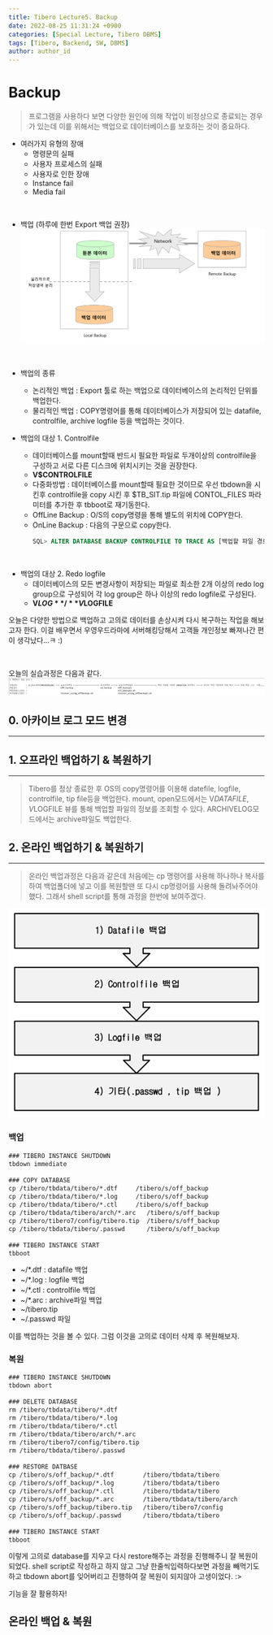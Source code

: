 ```yaml
---
title: Tibero Lecture5. Backup
date: 2022-08-25 11:31:24 +0900
categories: [Special Lecture, Tibero DBMS]
tags: [Tibero, Backend, SW, DBMS] 
author: author_id 
---
```


# Backup
> 프로그램을 사용하다 보면 다양한 원인에 의해 작업이 비정상으로 종료되는 경우가 있는데 이를 위해서는 백업으로 데이터베이스를 보호하는 것이 중요하다.

- 여러가지 유형의 장애
    - 명령문의 실패
    - 사용자 프로세스의 실패
    - 사용자로 인한 장애
    - Instance fail
    - Media fail
<br>

- 백업 (하루에 한번 Export 백업 권장)
![Desktop View](/assets/img/2022.08/26-1.PNG)
<br>

- 백업의 종류
    - 논리적인 백업 : Export 툴로 하는 백업으로 데이터베이스의 논리적인 단위를 백업한다.
    - 물리적인 백업 : COPY명령어를 통해 데이터베이스가 저장되어 있는 datafile, controlfile, archive logfile 등을 백업하는 것이다.

- 백업의 대상 1. Controlfile
    - 데이터베이스를 mount할때 반드시 필요한 파일로 두개이상의 controlfile을 구성하고 서로 다른 디스크에 위치시키는 것을 권장한다.
    - **V$CONTROLFILE**
    - 다중화방법 : 데이터베이스를 mount할때 필요한 것이므로 우선 tbdown을 시킨후 controlfile을 copy 시킨 후 $TB_SIT.tip 파일에 CONTOL_FILES 파라미터를 추가한 후 tbboot로 재기동한다.
    - OffLine Backup : O/S의 copy명령을 통해 별도의 위치에 COPY한다.
    - OnLine Backup : 다음의 구문으로 copy한다.
        ```sql
        SQL> ALTER DATABASE BACKUP CONTROLFILE TO TRACE AS [백업할 파일 경로 및 이름] REUSE NORESETLOGS;
        ```
<br>

- 백업의 대상 2. Redo logfile
    - 데이터베이스의 모든 변경사항이 저장되는 파일로 최소한 2개 이상의 redo log group으로 구성되어 각 log group은 하나 이상의 redo logfile로 구성된다.
    - **V$LOG** / **V$LOGFILE**




오늘은 다양한 방법으로 백업하고 고의로 데이터를 손상시켜 다시 복구하는 작업을 해보고자 한다. 이걸 배우면서 우영우드라마에 서버해킹당해서 고객들 개인정보 빠져나간 편이 생각났다...ㅋ :)

<br>

오늘의 실습과정은 다음과 같다.
![Desktop View](/assets/img/2022.08/26-3.JPG)

## 0. 아카이브 로그 모드 변경
---

## 1. 오프라인 백업하기 & 복원하기
---
> Tibero를 정상 종료한 후 OS의 copy명령어를 이용해 datefile, logfile, controlfile, tip file등을 백업한다. mount, open모드에서는 V$DATAFILE, V$LOGFILE 뷰를 통해 백업할 파일의 정보를 조회할 수 있다. ARCHIVELOG모드에서는 archive파일도 백업한다.

## 2. 온라인 백업하기 & 복원하기
---
> 온라인 백업과정은 다음과 같은데 처음에는 cp 명령어를 사용해 하나하나 복사를 하여 백업폴더에 넣고 이를 복원할땐 또 다시 cp명령어를 사용해 돌려놔주어야 했다. 그래서 shell script를 통해 과정을 한번에 보여주겠다.


![Desktop View](/assets/img/2022.08/26-2.PNG)

### 백업

```
### TIBERO INSTANCE SHUTDOWN
tbdown immediate

### COPY DATABASE
cp /tibero/tbdata/tibero/*.dtf     /tibero/s/off_backup
cp /tibero/tbdata/tibero/*.log     /tibero/s/off_backup
cp /tibero/tbdata/tibero/*.ctl     /tibero/s/off_backup
cp /tibero/tbdata/tibero/arch/*.arc   /tibero/s/off_backup
cp /tibero/tibero7/config/tibero.tip  /tibero/s/off_backup
cp /tibero/tbdata/tibero/.passwd      /tibero/s/off_backup

### TIBERO INSTANCE START
tbboot
```

- ~/*.dtf : datafile 백업
- ~/*.log : logfile 백업
- ~/*.ctl : controlfile 백업
- ~/*.arc : archive파일 백업
- ~/tibero.tip
- ~/.passwd 파일

이를 백업하는 것을 볼 수 있다. 그럼 이것을 고의로 데이터 삭제 후 복원해보자.

### 복원
```
### TIBERO INSTANCE SHUTDOWN
tbdown abort

### DELETE DATABASE 
rm /tibero/tbdata/tibero/*.dtf     
rm /tibero/tbdata/tibero/*.log     
rm /tibero/tbdata/tibero/*.ctl     
rm /tibero/tbdata/tibero/arch/*.arc 
rm /tibero/tibero7/config/tibero.tip
rm /tibero/tbdata/tibero/.passwd    

### RESTORE DATBASE
cp /tibero/s/off_backup/*.dtf        /tibero/tbdata/tibero    
cp /tibero/s/off_backup/*.log        /tibero/tbdata/tibero     
cp /tibero/s/off_backup/*.ctl        /tibero/tbdata/tibero     
cp /tibero/s/off_backup/*.arc        /tibero/tbdata/tibero/arch
cp /tibero/s/off_backup/tibero.tip   /tibero/tibero7/config
cp /tibero/s/off_backup/.passwd      /tibero/tbdata/tibero

### TIBERO INSTANCE START
tbboot
```

이렇게 고의로 database를 지우고 다시 restore해주는 과정을 진행해주니 잘 복원이 되었다. shell script로 작성하고 하지 않고 그냥 한줄씩입력하다보면 과정을 빼먹기도 하고 tbdown abort를 잊어버리고 진행하여 잘 복원이 되지않아 고생이었다. :> 
<br>

기능을 잘 활용하자!

## 온라인 백업 & 복원